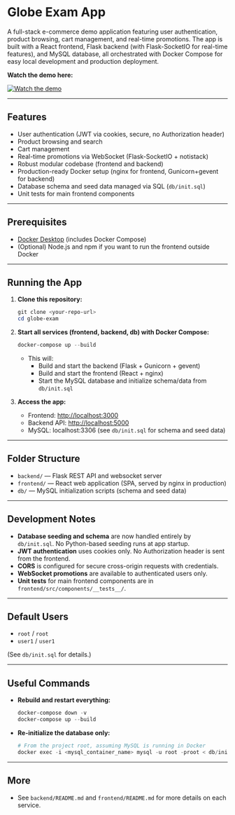 # Globe Exam App

A full-stack e-commerce demo application featuring user authentication, product browsing, cart management, and real-time promotions. The app is built with a React frontend, Flask backend (with Flask-SocketIO for real-time features), and MySQL database, all orchestrated with Docker Compose for easy local development and production deployment.

**Watch the demo here:**

[![Watch the demo](https://img.youtube.com/vi/kDag-9gnji8/0.jpg)](https://youtu.be/kDag-9gnji8)

---

## Features

- User authentication (JWT via cookies, secure, no Authorization header)
- Product browsing and search
- Cart management
- Real-time promotions via WebSocket (Flask-SocketIO + notistack)
- Robust modular codebase (frontend and backend)
- Production-ready Docker setup (nginx for frontend, Gunicorn+gevent for backend)
- Database schema and seed data managed via SQL (`db/init.sql`)
- Unit tests for main frontend components

---

## Prerequisites

- [Docker Desktop](https://www.docker.com/products/docker-desktop) (includes Docker Compose)
- (Optional) Node.js and npm if you want to run the frontend outside Docker

---

## Running the App

1. **Clone this repository:**

   ```powershell
   git clone <your-repo-url>
   cd globe-exam
   ```

2. **Start all services (frontend, backend, db) with Docker Compose:**

   ```powershell
   docker-compose up --build
   ```

   - This will:
     - Build and start the backend (Flask + Gunicorn + gevent)
     - Build and start the frontend (React + nginx)
     - Start the MySQL database and initialize schema/data from `db/init.sql`

3. **Access the app:**
   - Frontend: [http://localhost:3000](http://localhost:3000)
   - Backend API: [http://localhost:5000](http://localhost:5000)
   - MySQL: localhost:3306 (see `db/init.sql` for schema and seed data)

---

## Folder Structure

- `backend/` — Flask REST API and websocket server
- `frontend/` — React web application (SPA, served by nginx in production)
- `db/` — MySQL initialization scripts (schema and seed data)

---

## Development Notes

- **Database seeding and schema** are now handled entirely by `db/init.sql`. No Python-based seeding runs at app startup.
- **JWT authentication** uses cookies only. No Authorization header is sent from the frontend.
- **CORS** is configured for secure cross-origin requests with credentials.
- **WebSocket promotions** are available to authenticated users only.
- **Unit tests** for main frontend components are in `frontend/src/components/__tests__/`.

---

## Default Users

- `root` / `root`
- `user1` / `user1`

(See `db/init.sql` for details.)

---

## Useful Commands

- **Rebuild and restart everything:**
  ```powershell
  docker-compose down -v
  docker-compose up --build
  ```
- **Re-initialize the database only:**
  ```powershell
  # From the project root, assuming MySQL is running in Docker
  docker exec -i <mysql_container_name> mysql -u root -proot < db/init.sql
  ```

---

## More

- See `backend/README.md` and `frontend/README.md` for more details on each service.
